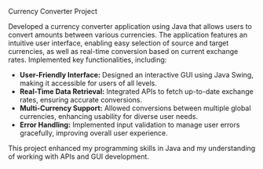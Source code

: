 Currency Converter Project

Developed a currency converter application using Java that allows users to convert amounts between various currencies. The application features an intuitive user interface, enabling easy selection of source and target currencies, as well as real-time conversion based on current exchange rates. Implemented key functionalities, including:

- **User-Friendly Interface:** Designed an interactive GUI using Java Swing, making it accessible for users of all levels.
- **Real-Time Data Retrieval:** Integrated APIs to fetch up-to-date exchange rates, ensuring accurate conversions.
- **Multi-Currency Support:** Allowed conversions between multiple global currencies, enhancing usability for diverse user needs.
- **Error Handling:** Implemented input validation to manage user errors gracefully, improving overall user experience.

This project enhanced my programming skills in Java and my understanding of working with APIs and GUI development.
